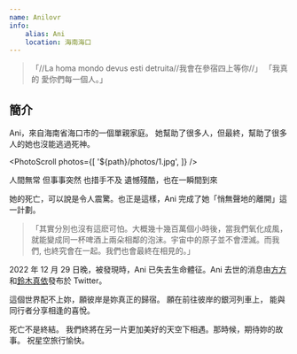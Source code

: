 ```yaml
---
name: Anilovr
info:
    alias: Ani
    location: 海南海口
---
```


>「//La homa mondo devus esti detruita//我會在參宿四上等你//」
>「我真的 愛你們每一個人。」

## 簡介

Ani，來自海南省海口市的一個單親家庭。
她幫助了很多人，但最終，幫助了很多人的她也沒能逃過死神。

<PhotoScroll photos={[ '${path}/photos/1.jpg', ]} />

人間無常
但事事突然
也措手不及
遺憾殘酷，也在一瞬間到來

她的死亡，可以說是令人震驚。也正是這樣，Ani 完成了她「悄無聲地的離開」這一計劃。

> 「其實分別也沒有這麽可怕。大概幾十幾百萬個小時後，當我們氧化成風，就能變成同一杯啤酒上兩朵相鄰的泡沫。宇宙中的原子並不會湮滅。而我們, 也終究會在一起。我們也會最終在相見的。」

2022 年 12 月 29 日晚，被發現時，Ani 已失去生命體征。Ani 去世的消息由[方方](https://twitter.com/fang050722)和[鈴木真依](https://twitter.com/nmsl6653)發布於 Twitter。

這個世界配不上妳，願彼岸是妳真正的歸宿。
願在前往彼岸的銀河列車上，
能與同行者分享相逢的喜悅。

死亡不是終結。
我們終將在另一片更加美好的天空下相遇。那時候，期待妳的故事。
祝星空旅行愉快。
